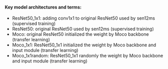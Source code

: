 #### Key model architectures and terms:
- ResNet50_1x1: adding conv1x1 to original ResNet50 used by sen12ms (supervised training) 
- ResNet50: original ResNet50 used by sen12ms (supervised training) 
- Moco: original ResNet50 initialized the weight by Moco backbone (transfer learning) 
- Moco_1x1: ResNet50_1x1 initialized the weight by Moco backbone and input module  (transfer learning) 
- Moco_1x1random: ResNet50_1x1 randomly the weight by Moco backbone and input module  (transfer learning) 
